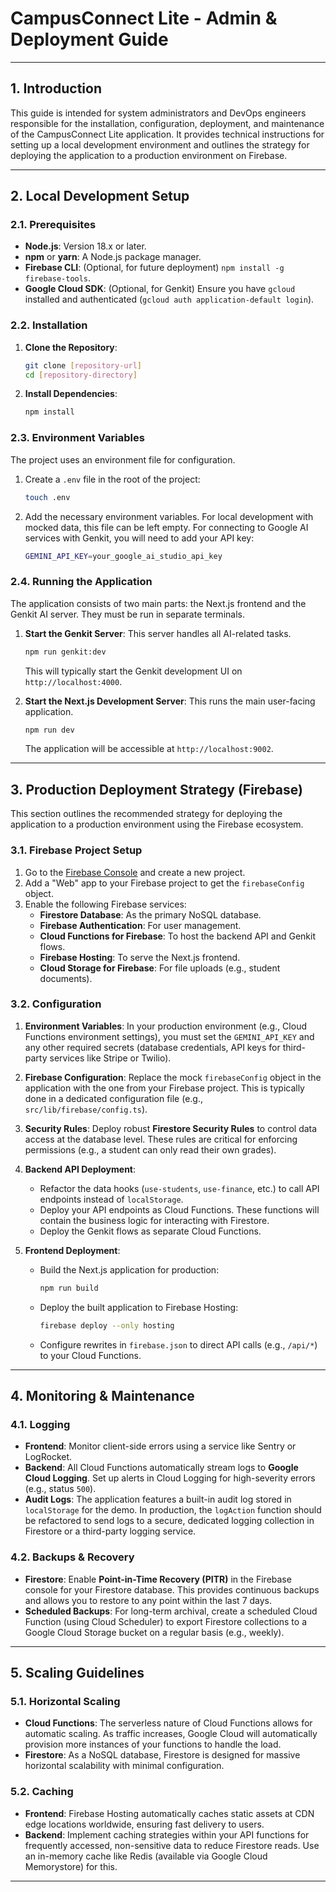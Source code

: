 # CampusConnect Lite - Admin & Deployment Guide

---

## 1. Introduction

This guide is intended for system administrators and DevOps engineers responsible for the installation, configuration, deployment, and maintenance of the CampusConnect Lite application. It provides technical instructions for setting up a local development environment and outlines the strategy for deploying the application to a production environment on Firebase.

---

## 2. Local Development Setup

### 2.1. Prerequisites

- **Node.js**: Version 18.x or later.
- **npm** or **yarn**: A Node.js package manager.
- **Firebase CLI**: (Optional, for future deployment) `npm install -g firebase-tools`.
- **Google Cloud SDK**: (Optional, for Genkit) Ensure you have `gcloud` installed and authenticated (`gcloud auth application-default login`).

### 2.2. Installation

1. **Clone the Repository**:

   ```bash
   git clone [repository-url]
   cd [repository-directory]
   ```

2. **Install Dependencies**:

   ```bash
   npm install
   ```

### 2.3. Environment Variables

The project uses an environment file for configuration.

1. Create a `.env` file in the root of the project:

   ```bash
   touch .env
   ```

2. Add the necessary environment variables. For local development with mocked data, this file can be left empty. For connecting to Google AI services with Genkit, you will need to add your API key:

   ```bash
   GEMINI_API_KEY=your_google_ai_studio_api_key
   ```

### 2.4. Running the Application

The application consists of two main parts: the Next.js frontend and the Genkit AI server. They must be run in separate terminals.

1. **Start the Genkit Server**: This server handles all AI-related tasks.

   ```bash
   npm run genkit:dev
   ```

   This will typically start the Genkit development UI on `http://localhost:4000`.

2. **Start the Next.js Development Server**: This runs the main user-facing application.

   ```bash
   npm run dev
   ```

   The application will be accessible at `http://localhost:9002`.

---

## 3. Production Deployment Strategy (Firebase)

This section outlines the recommended strategy for deploying the application to a production environment using the Firebase ecosystem.

### 3.1. Firebase Project Setup

1. Go to the [Firebase Console](https://console.firebase.google.com/) and create a new project.
2. Add a "Web" app to your Firebase project to get the `firebaseConfig` object.
3. Enable the following Firebase services:
   - **Firestore Database**: As the primary NoSQL database.
   - **Firebase Authentication**: For user management.
   - **Cloud Functions for Firebase**: To host the backend API and Genkit flows.
   - **Firebase Hosting**: To serve the Next.js frontend.
   - **Cloud Storage for Firebase**: For file uploads (e.g., student documents).

### 3.2. Configuration

1. **Environment Variables**: In your production environment (e.g., Cloud Functions environment settings), you must set the `GEMINI_API_KEY` and any other required secrets (database credentials, API keys for third-party services like Stripe or Twilio).
2. **Firebase Configuration**: Replace the mock `firebaseConfig` object in the application with the one from your Firebase project. This is typically done in a dedicated configuration file (e.g., `src/lib/firebase/config.ts`).
3. **Security Rules**: Deploy robust **Firestore Security Rules** to control data access at the database level. These rules are critical for enforcing permissions (e.g., a student can only read their own grades).
4. **Backend API Deployment**:

   - Refactor the data hooks (`use-students`, `use-finance`, etc.) to call API endpoints instead of `localStorage`.
   - Deploy your API endpoints as Cloud Functions. These functions will contain the business logic for interacting with Firestore.
   - Deploy the Genkit flows as separate Cloud Functions.

5. **Frontend Deployment**:

   - Build the Next.js application for production:

     ```bash
     npm run build
     ```

   - Deploy the built application to Firebase Hosting:

     ```bash
     firebase deploy --only hosting
     ```

   - Configure rewrites in `firebase.json` to direct API calls (e.g., `/api/*`) to your Cloud Functions.

---

## 4. Monitoring & Maintenance

### 4.1. Logging

- **Frontend**: Monitor client-side errors using a service like Sentry or LogRocket.
- **Backend**: All Cloud Functions automatically stream logs to **Google Cloud Logging**. Set up alerts in Cloud Logging for high-severity errors (e.g., status `500`).
- **Audit Logs**: The application features a built-in audit log stored in `localStorage` for the demo. In production, the `logAction` function should be refactored to send logs to a secure, dedicated logging collection in Firestore or a third-party logging service.

### 4.2. Backups & Recovery

- **Firestore**: Enable **Point-in-Time Recovery (PITR)** in the Firebase console for your Firestore database. This provides continuous backups and allows you to restore to any point within the last 7 days.
- **Scheduled Backups**: For long-term archival, create a scheduled Cloud Function (using Cloud Scheduler) to export Firestore collections to a Google Cloud Storage bucket on a regular basis (e.g., weekly).

---

## 5. Scaling Guidelines

### 5.1. Horizontal Scaling

- **Cloud Functions**: The serverless nature of Cloud Functions allows for automatic scaling. As traffic increases, Google Cloud will automatically provision more instances of your functions to handle the load.
- **Firestore**: As a NoSQL database, Firestore is designed for massive horizontal scalability with minimal configuration.

### 5.2. Caching

- **Frontend**: Firebase Hosting automatically caches static assets at CDN edge locations worldwide, ensuring fast delivery to users.
- **Backend**: Implement caching strategies within your API functions for frequently accessed, non-sensitive data to reduce Firestore reads. Use an in-memory cache like Redis (available via Google Cloud Memorystore) for this.

---
